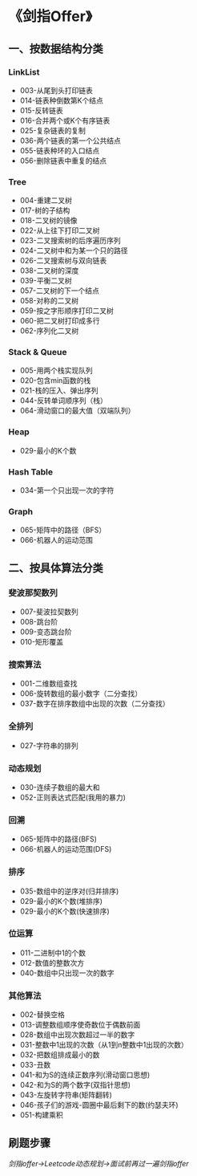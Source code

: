 # 《剑指Offer》
## 一、按数据结构分类
### LinkList
 - 003-从尾到头打印链表
 - 014-链表种倒数第K个结点
 - 015-反转链表
 - 016-合并两个或K个有序链表
 - 025-复杂链表的复制
 - 036-两个链表的第一个公共结点
 - 055-链表种环的入口结点
 - 056-删除链表中重复的结点
### Tree
 - 004-重建二叉树
 - 017-树的子结构
 - 018-二叉树的镜像
 - 022-从上往下打印二叉树
 - 023-二叉搜索树的后序遍历序列
 - 024-二叉树中和为某一个只的路径
 - 026-二叉搜索树与双向链表
 - 038-二叉树的深度
 - 039-平衡二叉树
 - 057-二叉树的下一个结点
 - 058-对称的二叉树
 - 059-按之字形顺序打印二叉树
 - 060-把二叉树打印成多行
 - 062-序列化二叉树
### Stack & Queue
 - 005-用两个栈实现队列
 - 020-包含min函数的栈
 - 021-栈的压入、弹出序列
 - 044-反转单词顺序列（栈）
 - 064-滑动窗口的最大值（双端队列）
### Heap
 - 029-最小的K个数
### Hash Table
 - 034-第一个只出现一次的字符
### Graph
 - 065-矩阵中的路径（BFS）
 - 066-机器人的运动范围

## 二、按具体算法分类

### 斐波那契数列
 - 007-斐波拉契数列
 - 008-跳台阶
 - 009-变态跳台阶
 - 010-矩形覆盖
### 搜索算法
 - 001-二维数组查找
 - 006-旋转数组的最小数字（二分查找）
 - 037-数字在排序数组中出现的次数（二分查找）
### 全排列
 - 027-字符串的排列
###  动态规划
 - 030-连续子数组的最大和
 - 052-正则表达式匹配(我用的暴力)
### 回溯
 - 065-矩阵中的路径(BFS)
 - 066-机器人的运动范围(DFS)
### 排序
 - 035-数组中的逆序对(归并排序)
 - 029-最小的K个数(堆排序)
 - 029-最小的K个数(快速排序)
### 位运算
 - 011-二进制中1的个数
 - 012-数值的整数次方
 - 040-数组中只出现一次的数字
### 其他算法
 - 002-替换空格
 - 013-调整数组顺序使奇数位于偶数前面
 - 028-数组中出现次数超过一半的数字
 - 031-整数中1出现的次数（从1到n整数中1出现的次数）
 - 032-把数组排成最小的数
 - 033-丑数
 - 041-和为S的连续正数序列(滑动窗口思想)
 - 042-和为S的两个数字(双指针思想)
 - 043-左旋转字符串(矩阵翻转)
 - 046-孩子们的游戏-圆圈中最后剩下的数(约瑟夫环)
 - 051-构建乘积

## 刷题步骤
*剑指offer->Leetcode动态规划->面试前再过一遍剑指offer*
